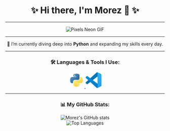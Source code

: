<h1 align="center">✨ Hi there, I'm Morez 👋 ✨</h1>

---

<div align="center">
  <img src="https://imarticus.org/blog/wp-content/uploads/2021/03/hhhee.gif" alt="Pixels Neon GIF" width="500">
</div>

---

<p align="center">  
  🌱 I’m currently diving deep into <strong>Python</strong> and expanding my skills every day.  
</p>

---

<h3 align="center">🛠️ Languages & Tools I Use:</h3>

<p align="center">
  <a href="https://www.python.org" target="_blank" rel="noreferrer">
    <img src="https://raw.githubusercontent.com/devicons/devicon/master/icons/python/python-original.svg" alt="Python" width="50" height="50"/>
  </a>
  <a href="https://code.visualstudio.com/" target="_blank" rel="noreferrer">
    <img src="https://raw.githubusercontent.com/devicons/devicon/master/icons/vscode/vscode-original.svg" alt="VS Code" width="50" height="50"/>
  </a>
</p>

---

<h3 align="center">📊 My GitHub Stats:</h3>

<div align="center">
  <img src="https://github-readme-stats.vercel.app/api?username=Morez&show_icons=true&theme=radical" alt="Morez's GitHub stats" width="450" />
  <br/>
  <img src="https://github-readme-stats.vercel.app/api/top-langs/?username=Morez&layout=compact&theme=radical" alt="Top Languages" width="350" />
</div>




